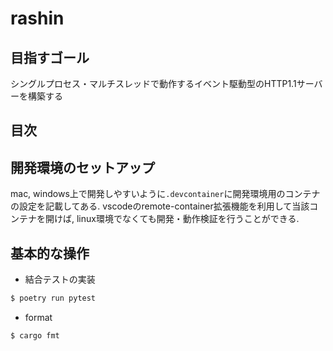 
# rashin

## 目指すゴール
シングルプロセス・マルチスレッドで動作するイベント駆動型のHTTP1.1サーバーを構築する

## 目次


## 開発環境のセットアップ
mac, windows上で開発しやすいように`.devcontainer`に開発環境用のコンテナの設定を記載してある.
vscodeのremote-container拡張機能を利用して当該コンテナを開けば, linux環境でなくても開発・動作検証を行うことができる.


## 基本的な操作

* 結合テストの実装
```bash
$ poetry run pytest
```

* format
```bash
$ cargo fmt
```
